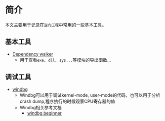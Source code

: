 # 简介

本文主要用于记录在`逆向工程`中常用的一些基本工具。

## 基本工具

* [Dependency walker](https://www.dependencywalker.com/)
    * 用于查看`exe, dll, sys...`等模块的导出函数...
    
## 调试工具

* [windbg](https://docs.microsoft.com/en-us/windows-hardware/drivers/debugger/)
    * Windbg可以用于调试kernel-mode, user-mode的代码，也可以用于分析crash dump,程序执行的时候观察CPU寄存器的值
    * Windbg相关参考文档
      * [windbg beginner](http://www.windbg.xyz/windbg/article/1-How-to-install-WinDbg)
